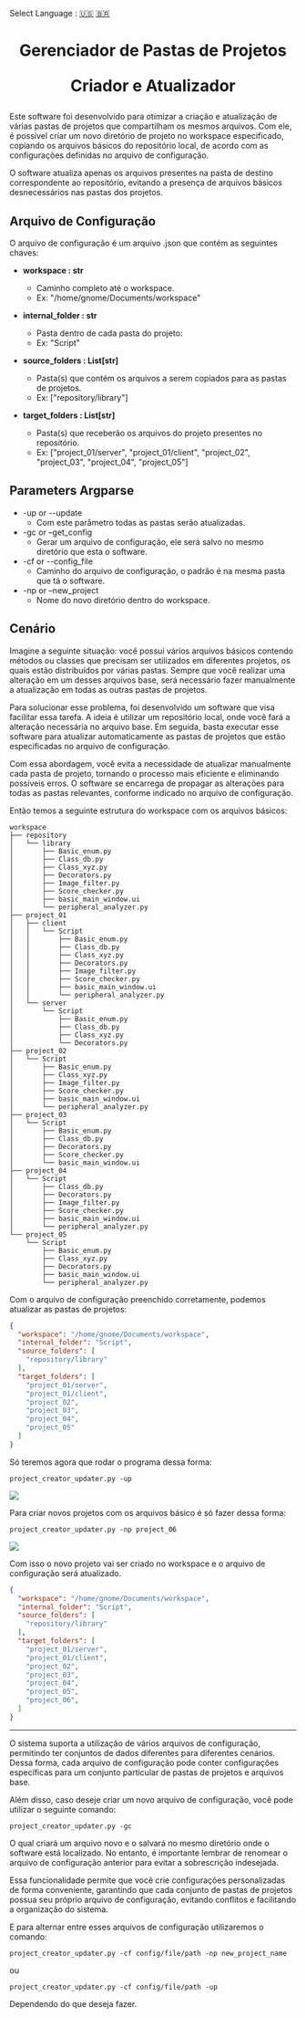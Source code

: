 Select Language : [:us:](https://github.com/yhagor/Project_folder_creator_and_updater/blob/main/README.md) [:brazil:](https://github.com/yhagor/Project_folder_creator_and_updater/blob/main/README-pt.md)
<h1 align="center">
  <p align="center">Gerenciador de Pastas de Projetos</p>
  <p align="center">Criador e Atualizador</p>
</h1>

Este software foi desenvolvido para otimizar a criação e atualização de várias pastas de projetos que compartilham os mesmos arquivos. Com ele, é possível criar um novo diretório de projeto no workspace especificado, copiando os arquivos básicos do repositório local, de acordo com as configurações definidas no arquivo de configuração.

O software atualiza apenas os arquivos presentes na pasta de destino correspondente ao repositório, evitando a presença de arquivos básicos desnecessários nas pastas dos projetos.

## Arquivo de Configuração
O arquivo de configuração é um arquivo .json que contém as seguintes chaves:

- **workspace : str**
	- Caminho completo até o workspace.
	- Ex: "/home/gnome/Documents/workspace"  
	
- **internal_folder : str**
	- Pasta dentro de cada pasta do projeto:
	- Ex: "Script"

- **source_folders : List[str]**
	- Pasta(s) que contém os arquivos a serem copiados para as pastas de projetos.
	- Ex: ["repository/library"]

- **target_folders : List[str]**
	- Pasta(s) que receberão os arquivos do projeto presentes no repositório.
 	- Ex: ["project_01/server", "project_01/client", "project_02", "project_03", "project_04", "project_05"] 

## Parameters Argparse

- -up or --update
  - Com este parâmetro todas as pastas serão atualizadas.
- -gc or –get_config
  - Gerar um arquivo de configuração, ele será salvo no mesmo diretório que esta o software.
- -cf or --config_file
  - Caminho do arquivo de configuração, o padrão é na mesma pasta que tá o software.
- -np or –new_project
  - Nome do novo diretório dentro do workspace.

## Cenário

Imagine a seguinte situação: você possui vários arquivos básicos contendo métodos ou classes que precisam ser utilizados em diferentes projetos, os quais estão distribuídos por várias pastas. Sempre que você realizar uma alteração em um desses arquivos base, será necessário fazer manualmente a atualização em todas as outras pastas de projetos.

Para solucionar esse problema, foi desenvolvido um software que visa facilitar essa tarefa. A ideia é utilizar um repositório local, onde você fará a alteração necessária no arquivo base. Em seguida, basta executar esse software para atualizar automaticamente as pastas de projetos que estão especificadas no arquivo de configuração.

Com essa abordagem, você evita a necessidade de atualizar manualmente cada pasta de projeto, tornando o processo mais eficiente e eliminando possíveis erros. O software se encarrega de propagar as alterações para todas as pastas relevantes, conforme indicado no arquivo de configuração.

Então temos a seguinte estrutura do workspace com os arquivos básicos:
```shell
workspace
├── repository
│   └── library
│       ├── Basic_enum.py
│       ├── Class_db.py
│       ├── Class_xyz.py
│       ├── Decorators.py
│       ├── Image_filter.py
│       ├── Score_checker.py
│       ├── basic_main_window.ui
│       └── peripheral_analyzer.py
├── project_01
│   ├── client
│   │   └── Script
│   │       ├── Basic_enum.py
│   │       ├── Class_db.py
│   │       ├── Class_xyz.py
│   │       ├── Decorators.py
│   │       ├── Image_filter.py
│   │       ├── Score_checker.py
│   │       ├── basic_main_window.ui
│   │       └── peripheral_analyzer.py
│   └── server
│       └── Script
│           ├── Basic_enum.py
│           ├── Class_db.py
│           ├── Class_xyz.py
│           └── Decorators.py
├── project_02
│   └── Script
│       ├── Basic_enum.py
│       ├── Class_xyz.py
│       ├── Image_filter.py
│       ├── Score_checker.py
│       ├── basic_main_window.ui
│       └── peripheral_analyzer.py
├── project_03
│   └── Script
│       ├── Basic_enum.py
│       ├── Class_db.py
│       ├── Decorators.py
│       ├── Score_checker.py
│       └── basic_main_window.ui
├── project_04
│   └── Script
│       ├── Class_db.py
│       ├── Decorators.py
│       ├── Image_filter.py
│       ├── Score_checker.py
│       ├── basic_main_window.ui
│       └── peripheral_analyzer.py
└── project_05
    └── Script
        ├── Basic_enum.py
        ├── Class_xyz.py
        ├── Decorators.py
        ├── basic_main_window.ui
        └── peripheral_analyzer.py
```
Com o arquivo de configuração preenchido corretamente, podemos atualizar as pastas de projetos:
```json
{
  "workspace": "/home/gnome/Documents/workspace",
  "internal_folder": "Script",
  "source_folders": [
    "repository/library"
  ],
  "target_folders": [
    "project_01/server",
    "project_01/client",
    "project_02",
    "project_03",
    "project_04",
    "project_05"
  ]
}
```
Só teremos agora que rodar o programa dessa forma:
```
project_creator_updater.py -up
```
 ![](https://github.com/yhagor/Project_folder_creator_and_updater/blob/main/docs/updating_all_directories.gif)

Para criar novos projetos com os arquivos básico é só fazer dessa forma:
```
project_creator_updater.py -np project_06
```
 ![](https://github.com/yhagor/Project_folder_creator_and_updater/blob/main/docs/creating_project_directory.gif)

Com isso o novo projeto vai ser criado no workspace e o arquivo de configuração será atualizado.
```json
{
  "workspace": "/home/gnome/Documents/workspace",
  "internal_folder": "Script",
  "source_folders": [
    "repository/library"
  ],
  "target_folders": [
    "project_01/server",
    "project_01/client",
    "project_02",
    "project_03",
    "project_04",
    "project_05",
    "project_06",
  ]
}
```
****
O sistema suporta a utilização de vários arquivos de configuração, permitindo ter conjuntos de dados diferentes para diferentes cenários. Dessa forma, cada arquivo de configuração pode conter configurações específicas para um conjunto particular de pastas de projetos e arquivos base.

Além disso, caso deseje criar um novo arquivo de configuração, você pode utilizar o seguinte comando:
```
project_creator_updater.py -gc
```
O qual criará um arquivo novo e o salvará no mesmo diretório onde o software está localizado. No entanto, é importante lembrar de renomear o arquivo de configuração anterior para evitar a sobrescrição indesejada.

Essa funcionalidade permite que você crie configurações personalizadas de forma conveniente, garantindo que cada conjunto de pastas de projetos possua seu próprio arquivo de configuração, evitando conflitos e facilitando a organização do sistema.

E para alternar entre esses arquivos de configuração utilizaremos o comando:
```
project_creator_updater.py -cf config/file/path -np new_project_name
```
ou
```
project_creator_updater.py -cf config/file/path -up
```
Dependendo do que deseja fazer.
